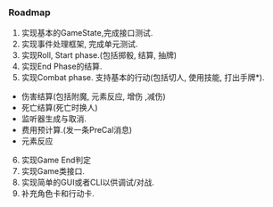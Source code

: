 ### Roadmap

1. 实现基本的GameState,完成接口测试.
2. 实现事件处理框架, 完成单元测试. 
3. 实现Roll, Start phase.(包括掷骰, 结算, 抽牌)
4. 实现End Phase的结算.
5. 实现Combat phase. 支持基本的行动(包括切人, 使用技能, 打出手牌*). 
  - 伤害结算(包括附魔, 元素反应, 增伤 ,减伤)
  - 死亡结算(死亡时换人)
  - 监听器生成与取消.
  - 费用预计算.(发一条PreCal消息)
  - 元素反应
6. 实现Game End判定
7. 实现Game类接口. 
8. 实现简单的GUI或者CLI以供调试/对战.
9.  补充角色卡和行动卡.